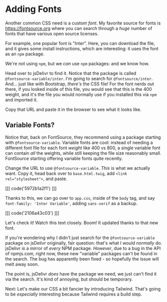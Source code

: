 # Adding Fonts

Another common CSS need is a custom *font*. My favorite source for fonts is
https://fontsource.org where you can search through a *huge* number of fonts that
have various open source licenses.

For example, one popular font is "Inter". Here, you can download the file, and it
gives some install instructions, which are interesting: it uses the
font as an `npm` package.

We're not using `npm`, but we *can* use `npm` packages: and we know how.

Head over to jsDelivr to find it. Notice that the package is called
`@fontsource-variable/inter`. I'm going to search for `@fontsource/inter`. And...
just like with Bootstrap, *there's* the CSS file! For the font nerds out there, if
you looked inside of this file, you would see that this is the 400 weight, and it's
the file you would normally use if you installed this via `npm` and imported it.

Copy that URL and paste it in the browser to see what it looks like.

## Variable Fonts?

Notice that, back on FontSource, they recommend using a package starting
with `@fontsource-variable`. Variable fonts are cool: instead of needing a different
font file for each font *weight* like 400 vs 800, a single variable font can contain
*all* the weights, while still keeping the file size reasonably small. FontSource
starting offering variable fonts quite recently.

Change the URL to use `@fontsource-variable`. *This* is what we actually want. Copy
it, head back over to `base.html.twig`, add `<link rel="stylesheet">`, and paste.

[[[ code('5972b1a2f1') ]]]

Thanks to this, we can go over to `app.css`, inside of the `body` tag, and say
`font-family: 'Inter Variable'`, adding `sans-serif` as a backup.

[[[ code('2106a43c03') ]]]

Let's check it! Watch this text closely. Boom! It updated thanks to that new font.

If you're wondering why I didn't just search for the `@fontsource-variable`
package on jsDelivr originally, fair question: that's what I would *normally* do.
jsDelivr *is* a mirror of *every* NPM package. *However*, due to a bug in the
API of npmjs.com, right now, these new "variable" packages can't be found in the
search. The bug has apparently been fixed - so hopefully the issue will melt away
soon.

The point is, jsDelivr *does* have the package we need, we just can't find it via
the search. It's kind of annoying, but should be temporary.

Next: Let's make our CSS a bit fancier by introducing Tailwind. That's going to be
*especially* interesting because Tailwind requires a build step.

